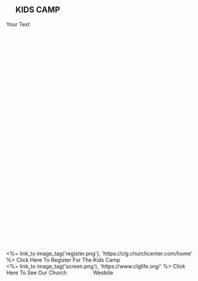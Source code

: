 
<div class="header">
<h2>&nbsp;&nbsp;&nbsp;&nbsp;&nbsp;KIDS CAMP</h2>

</div>
<div class="header1">


</div>
<div class="container">

<div class="background-image">


</div>
    <div class="text">Your Text</div>
</div>
<br>
<br>
<br>
<br>
<br>
<br>
<br>
<br>
<br>
<br>
<br>
<br>
<br>
<br>
<br>
<br>
<br>
<br>
<br>
<br>
<br>
<br>
<br>
<br>
<br>
<br>
<br>
<br>
<br>
<br>
<br>
<br>
<br>
<br>
<br>

<div class="it">
<div class="item">
<%= link_to image_tag('register.png'), 'https://clg.churchcenter.com/home' %> 
<span class="caption">Click Here To Register For The Kids Camp</span>
</div>
</div>
<div class="ti">
<div class="item1">
<%= link_to image_tag('screen.png'), 'https://www.clglife.org/' %> 
<span class="caption">Click Here To See Our Church &nbsp;&nbsp;&nbsp;&nbsp;&nbsp;&nbsp;&nbsp;&nbsp;&nbsp;&nbsp;&nbsp;&nbsp;&nbsp;&nbsp;&nbsp;&nbsp; Wesbite</span>
</div>
</div>
<br>
<br>
<br>

<br>
<br>
<br>
<br>
<br>

<br>
<br>
<br>
<br>
<br>

<br>
<br>
<br>
<br>
<br>

<br>
<br>

